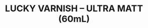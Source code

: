 ---
layout: product
title: "LUCKY  VARNISH – ULTRA MATT (60mL)"
price: "670" 
desc: "Akrilni Lak"
img_path: "/assets/img/A.MIG-2053.jpg"
brand: "AMMO"
available: true
special_offer: true
new: false
soon: false
cat: "020000"
subcat: "020100"
subsubcat: "020104"
sifra: "A.MIG-2053"
popular: false
---